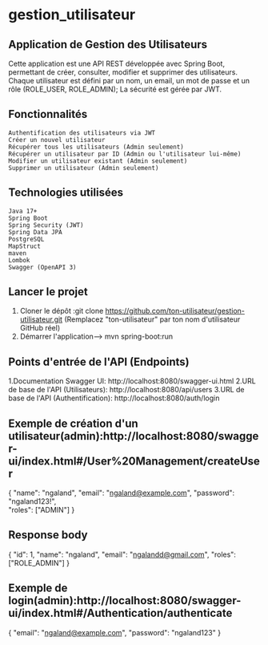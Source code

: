 # gestion_utilisateur

## Application de Gestion des Utilisateurs
Cette application est une API REST développée avec Spring Boot, permettant de créer, consulter, modifier et supprimer des utilisateurs. 
Chaque utilisateur est défini par un nom, un email, un mot de passe et un rôle (ROLE_USER, ROLE_ADMIN); La sécurité est gérée par JWT.

## Fonctionnalités
    Authentification des utilisateurs via JWT
    Créer un nouvel utilisateur
    Récupérer tous les utilisateurs (Admin seulement)
    Récupérer un utilisateur par ID (Admin ou l'utilisateur lui-même)
    Modifier un utilisateur existant (Admin seulement)
    Supprimer un utilisateur (Admin seulement)
    
## Technologies utilisées
    Java 17+
    Spring Boot
    Spring Security (JWT)
    Spring Data JPA
    PostgreSQL
    MapStruct
    maven
    Lombok
    Swagger (OpenAPI 3)   
    
##  Lancer le projet
1. Cloner le dépôt :git clone https://github.com/ton-utilisateur/gestion-utilisateur.git (Remplacez "ton-utilisateur" par ton nom d'utilisateur GitHub réel)
2. Démarrer l'application--> mvn spring-boot:run
   
## Points d'entrée de l'API (Endpoints)
1.Documentation Swagger UI: http://localhost:8080/swagger-ui.html
2.URL de base de l'API (Utilisateurs): http://localhost:8080/api/users
3.URL de base de l'API (Authentification): http://localhost:8080/auth/login

## Exemple de création d'un utilisateur(admin):http://localhost:8080/swagger-ui/index.html#/User%20Management/createUser
{
  "name": "ngaland",
  "email": "ngaland@example.com",
  "password": "ngaland123!",       
  "roles": ["ADMIN"]
}

## Response body
{
  "id": 1,
  "name": "ngaland",
  "email": "ngalandd@gmail.com",
  "roles": ["ROLE_ADMIN"]
}

## Exemple de login(admin):http://localhost:8080/swagger-ui/index.html#/Authentication/authenticate
{
  "email": "ngaland@example.com",
  "password": "ngaland123"
}

    
